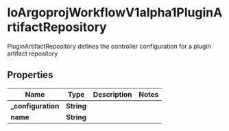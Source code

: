 

# IoArgoprojWorkflowV1alpha1PluginArtifactRepository

PluginArtifactRepository defines the controller configuration for a plugin artifact repository

## Properties

Name | Type | Description | Notes
------------ | ------------- | ------------- | -------------
**_configuration** | **String** |  | 
**name** | **String** |  | 



